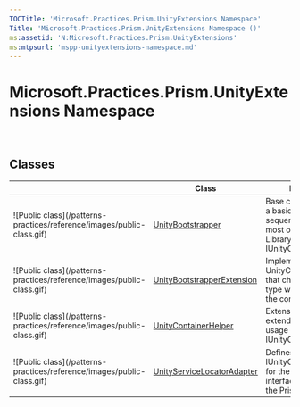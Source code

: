 ```yaml
---
TOCTitle: 'Microsoft.Practices.Prism.UnityExtensions Namespace'
Title: 'Microsoft.Practices.Prism.UnityExtensions Namespace ()'
ms:assetid: 'N:Microsoft.Practices.Prism.UnityExtensions'
ms:mtpsurl: 'mspp-unityextensions-namespace.md'
---
```



# Microsoft.Practices.Prism.UnityExtensions Namespace

 

## Classes


<table>

<thead>
<tr class="header">
<th> </th>
<th>Class</th>
<th>Description</th>
</tr>
</thead>
<tbody>
<tr class="odd">
<td>![Public class](/patterns-practices/reference/images/public-class.gif)</td>
<td><a href="https://msdn.microsoft.com/library/microsoft.practices.prism.unityextensions.unitybootstrapper">UnityBootstrapper</a></td>
<td><div class="summary">
Base class that provides a basic bootstrapping sequence that registers most of the Prism Library assets in a IUnityContainer.
</div></td>
</tr>
<tr class="even">
<td>![Public class](/patterns-practices/reference/images/public-class.gif)</td>
<td><a href="https://msdn.microsoft.com/library/microsoft.practices.prism.unityextensions.unitybootstrapperextension">UnityBootstrapperExtension</a></td>
<td><div class="summary">
Implements a UnityContainerExtension that checks if a specific type was registered with the container.
</div></td>
</tr>
<tr class="odd">
<td>![Public class](/patterns-practices/reference/images/public-class.gif)</td>
<td><a href="https://msdn.microsoft.com/library/microsoft.practices.prism.unityextensions.unitycontainerhelper">UnityContainerHelper</a></td>
<td><div class="summary">
Extensions methods to extend and facilitate the usage of IUnityContainer.
</div></td>
</tr>
<tr class="even">
<td>![Public class](/patterns-practices/reference/images/public-class.gif)</td>
<td><a href="https://msdn.microsoft.com/library/microsoft.practices.prism.unityextensions.unityservicelocatoradapter">UnityServiceLocatorAdapter</a></td>
<td><div class="summary">
Defines a IUnityContainer adapter for the IServiceLocator interface to be used by the Prism Library.
</div></td>
</tr>
</tbody>
</table>
